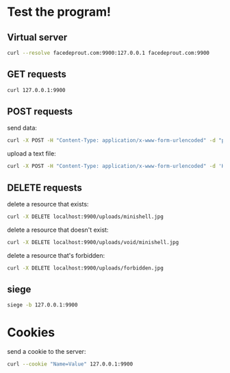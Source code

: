 # Test the program!


## Virtual server

```sh
curl --resolve facedeprout.com:9900:127.0.0.1 facedeprout.com:9900
```

## GET requests

```sh
curl 127.0.0.1:9900
```

## POST requests

send data:
```sh
curl -X POST -H "Content-Type: application/x-www-form-urlencoded" -d "param1=value1&param2=value2" 127.0.0.1:9900
```

upload a text file:
```sh
curl -X POST -H "Content-Type: application/x-www-form-urlencoded" -d 'Hello World!' 127.0.0.1:9900/uploads/test.txt
```

## DELETE requests

delete a resource that exists:
```sh
curl -X DELETE localhost:9900/uploads/minishell.jpg
```

delete a resource that doesn't exist:
```sh
curl -X DELETE localhost:9900/uploads/void/minishell.jpg
```

delete a resource that's forbidden:
```sh
curl -X DELETE localhost:9900/uploads/forbidden.jpg
```

## siege

```sh
siege -b 127.0.0.1:9900
```

# Cookies

send a cookie to the server:
```sh
curl --cookie "Name=Value" 127.0.0.1:9900
```